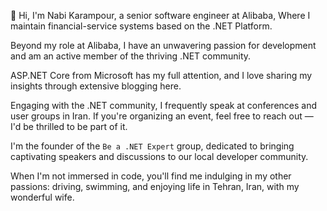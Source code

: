 👋 Hi, I'm Nabi Karampour, a senior software engineer at Alibaba, Where I maintain financial-service systems based on the .NET Platform.

Beyond my role at Alibaba, I have an unwavering passion for development and am an active member of the thriving .NET community.

ASP.NET Core from Microsoft has my full attention, and I love sharing my insights through extensive blogging here.

Engaging with the .NET community, I frequently speak at conferences and user groups in Iran. 
If you're organizing an event, feel free to reach out — I'd be thrilled to be part of it.

I'm the founder of the `Be a .NET Expert` group, dedicated to bringing captivating speakers and discussions to our local developer community.

When I'm not immersed in code, you'll find me indulging in my other passions: driving, swimming, and enjoying life in Tehran, Iran, with my wonderful wife.

<!---
thisisnabi/thisisnabi is a ✨ special ✨ repository because its `README.md` (this file) appears on your GitHub profile.
You can click the Preview link to take a look at your changes.
--->
